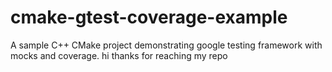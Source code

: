 # cmake-gtest-coverage-example
A sample C++ CMake project demonstrating google testing framework with mocks and coverage.
hi thanks for reaching my repo

